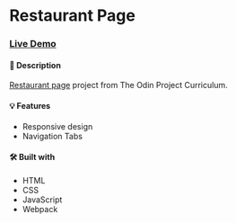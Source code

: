 # Restaurant Page

### [Live Demo](sjofrem.github.io/restaurant-page/)

#### 📝 Description
[Restaurant page](https://www.theodinproject.com/paths/full-stack-javascript/courses/javascript) project from The Odin Project Curriculum. 

#### 💡 Features
 * Responsive design
 * Navigation Tabs

#### 🛠️ Built with
 * HTML
 * CSS
 * JavaScript
 * Webpack
 